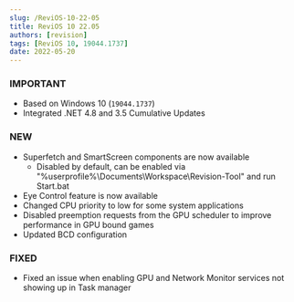 ```yaml
---
slug: /ReviOS-10-22-05
title: ReviOS 10 22.05
authors: [revision]
tags: [ReviOS 10, 19044.1737]
date: 2022-05-20
---
```


### IMPORTANT
- Based on Windows 10 (`19044.1737`)
- Integrated .NET 4.8 and 3.5 Cumulative Updates

### NEW
- Superfetch and SmartScreen components are now available
  - Disabled by default, can be enabled via "%userprofile%\Documents\Workspace\Revision-Tool" and run Start.bat
- Eye Control feature is now available
- Changed CPU priority to low for some system applications
- Disabled preemption requests from the GPU scheduler to improve performance in GPU bound games
- Updated BCD configuration

### FIXED
- Fixed an issue when enabling GPU and Network Monitor services not showing up in Task manager